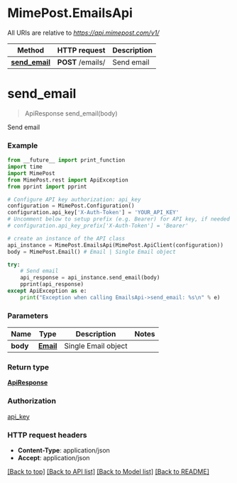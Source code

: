 # MimePost.EmailsApi

All URIs are relative to *https://api.mimepost.com/v1/*

Method | HTTP request | Description
------------- | ------------- | -------------
[**send_email**](EmailsApi.md#send_email) | **POST** /emails/ | Send email


# **send_email**
> ApiResponse send_email(body)

Send email



### Example
```python
from __future__ import print_function
import time
import MimePost
from MimePost.rest import ApiException
from pprint import pprint

# Configure API key authorization: api_key
configuration = MimePost.Configuration()
configuration.api_key['X-Auth-Token'] = 'YOUR_API_KEY'
# Uncomment below to setup prefix (e.g. Bearer) for API key, if needed
# configuration.api_key_prefix['X-Auth-Token'] = 'Bearer'

# create an instance of the API class
api_instance = MimePost.EmailsApi(MimePost.ApiClient(configuration))
body = MimePost.Email() # Email | Single Email object 

try:
    # Send email
    api_response = api_instance.send_email(body)
    pprint(api_response)
except ApiException as e:
    print("Exception when calling EmailsApi->send_email: %s\n" % e)
```

### Parameters

Name | Type | Description  | Notes
------------- | ------------- | ------------- | -------------
 **body** | [**Email**](Email.md)| Single Email object  | 

### Return type

[**ApiResponse**](ApiResponse.md)

### Authorization

[api_key](../README.md#api_key)

### HTTP request headers

 - **Content-Type**: application/json
 - **Accept**: application/json

[[Back to top]](#) [[Back to API list]](../README.md#documentation-for-api-endpoints) [[Back to Model list]](../README.md#documentation-for-models) [[Back to README]](../README.md)

